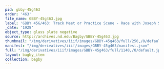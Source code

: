 ```yaml
---
pid: gbby-45g463
order: '463'
file_name: GBBY-45g463.jpg
label: 'GBBY 45G/463: Track Meet or Practice Scene - Race with Joseph Stephen - 1928'
_date: '1928'
object_type: glass plate negative
source: http://archives.nd.edu/Bagby/GBBY-45g463.jpg
thumbnail: "/img/derivatives/iiif/images/GBBY-45g463/full/250,/0/default.jpg"
manifest: "/img/derivatives/iiif/images/GBBY-45g463/manifest.json"
full: "/img/derivatives/iiif/images/GBBY-45g463/full/1140,/0/default.jpg"
layout: bagby_item
collection: bagby
---
```

